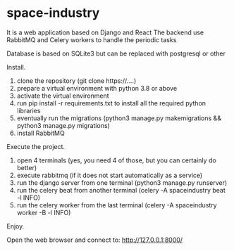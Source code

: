 # space-industry

It is a web application based on Django and React
The backend use RabbitMQ and Celery workers to handle the periodic tasks

Database is based on SQLite3 but can be replaced with postgresql or other

Install.

1. clone the repository (git clone https://....)
2. prepare a virtual environment with python 3.8 or above
3. activate the virtual environment
4. run pip install -r requirements.txt to install all the required python libraries
5. eventually run the migrations (python3 manage.py makemigrations && python3 manage.py migrations)
6. install RabbitMQ

Execute the project.

1. open 4 terminals (yes, you need 4 of those, but you can certainly do better)
2. execute rabbitmq (if it does not start automatically as a service)
3. run the django server from one terminal (python3 manage.py runserver)
4. run the celery beat from another terminal (celery -A spaceindustry beat -l INFO)
5. run the celery worker from the last terminal (celery -A spaceindustry worker -B -l INFO)

Enjoy.

Open the web browser and connect to: http://127.0.0.1:8000/
